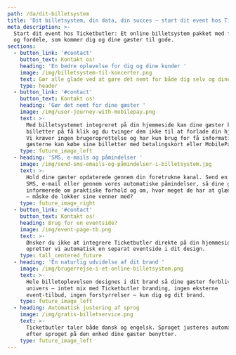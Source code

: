 ```yaml
---
path: /da/dit-billetsystem
title: 'Dit billetsystem, din data, din succes – start dit event hos Ticketbutler'
meta_description: >-
  Start dit event hos Ticketbutler: Et online billetsystem pakket med features
  og fordele, som kommer dig og dine gæster til gode.
sections:
  - button_link: '#contact'
    button_text: Kontakt os!
    heading: 'En bedre oplevelse for dig og dine kunder '
    image: /img/billetsystem-til-koncerter.png
    text: Gør alle glade ved at gøre det nemt for både dig selv og dine gæster
    type: header
  - button_link: '#contact'
    button_text: Kontakt os!
    heading: 'Gør det nemt for dine gæster '
    image: /img/user-journey-with-mobilepay.png
    text: >-
      Med billetsystemet integreret på din hjemmeside kan dine gæster købe sine
      billetter på få klik og du tvinger dem ikke til at forlade din hjemmeside.
      Vi kræver ingen brugeroprettelse og har kun brug for få informationer før
      gæsterne kan købe sine billetter med betalingskort eller MobilePay. 
    type: future_image_left
  - heading: 'SMS, e-mails og påmindelser '
    image: /img/send-sms-emails-og-påmindelser-i-billetsystem.jpg
    text: >-
      Hold dine gæster opdaterede gennem din foretrukne kanal. Send en besked på
      SMS, e-mail eller gennem vores automatiske påmindelser, så dine gæster er
      informerede om praktiske forhold og om, hvor meget de har at glæde sig til
      – måske de lokker sine venner med?
    type: future_image_right
  - button_link: '#contact'
    button_text: Kontakt os!
    heading: Brug for en eventside?
    image: /img/event-page-tb.png
    text: >-
      Ønsker du ikke at integrere Ticketbutler direkte på din hjemmeside,
      opretter vi automatisk en separat eventside i dit design.
    type: tall_centered_future
  - heading: 'En naturlig udvidelse af dit brand '
    image: /img/brugerrejse-i-et-online-billetsystem.png
    text: >-
      Hele billetoplevelsen designes i dit brand så dine gæster forbliver i dit
      univers – intet mix med Ticketbutler branding, ingen eksterne
      event-tilbud, ingen forstyrrelser – kun dig og dit brand. 
    type: future_image_left
  - heading: Automatisk justering af sprog
    image: /img/gratis-billetservice.png
    text: >-
      Ticketbutler taler både dansk og engelsk. Sproget justeres automatisk alt
      efter sproget på den enhed dine gæster benytter. 
    type: future_image_left
---
```


